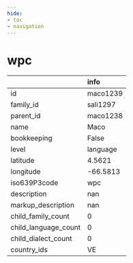 ```yaml
---
hide:
- toc
- navigation
---
```

# wpc
|                      | info     |
|:---------------------|:---------|
| id                   | maco1239 |
| family_id            | sali1297 |
| parent_id            | maco1238 |
| name                 | Maco     |
| bookkeeping          | False    |
| level                | language |
| latitude             | 4.5621   |
| longitude            | -66.5813 |
| iso639P3code         | wpc      |
| description          | nan      |
| markup_description   | nan      |
| child_family_count   | 0        |
| child_language_count | 0        |
| child_dialect_count  | 0        |
| country_ids          | VE       |